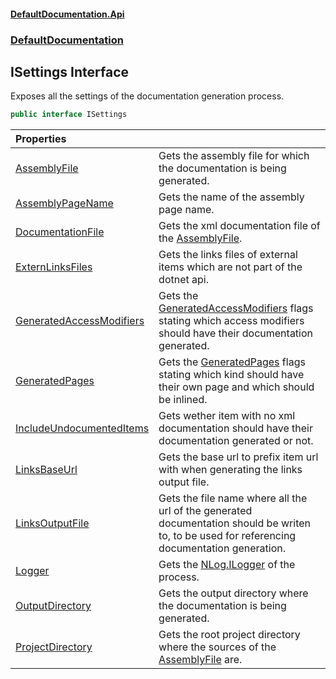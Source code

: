 #### [DefaultDocumentation.Api](index.md 'index')
### [DefaultDocumentation](index.md#DefaultDocumentation 'DefaultDocumentation')

## ISettings Interface

Exposes all the settings of the documentation generation process.

```csharp
public interface ISettings
```

| Properties | |
| :--- | :--- |
| [AssemblyFile](ISettings.AssemblyFile.md 'DefaultDocumentation.ISettings.AssemblyFile') | Gets the assembly file for which the documentation is being generated. |
| [AssemblyPageName](ISettings.AssemblyPageName.md 'DefaultDocumentation.ISettings.AssemblyPageName') | Gets the name of the assembly page name. |
| [DocumentationFile](ISettings.DocumentationFile.md 'DefaultDocumentation.ISettings.DocumentationFile') | Gets the xml documentation file of the [AssemblyFile](ISettings.AssemblyFile.md 'DefaultDocumentation.ISettings.AssemblyFile'). |
| [ExternLinksFiles](ISettings.ExternLinksFiles.md 'DefaultDocumentation.ISettings.ExternLinksFiles') | Gets the links files of external items which are not part of the dotnet api. |
| [GeneratedAccessModifiers](ISettings.GeneratedAccessModifiers.md 'DefaultDocumentation.ISettings.GeneratedAccessModifiers') | Gets the [GeneratedAccessModifiers](GeneratedAccessModifiers.md 'DefaultDocumentation.GeneratedAccessModifiers') flags stating which access modifiers should have their documentation generated. |
| [GeneratedPages](ISettings.GeneratedPages.md 'DefaultDocumentation.ISettings.GeneratedPages') | Gets the [GeneratedPages](GeneratedPages.md 'DefaultDocumentation.GeneratedPages') flags stating which kind should have their own page and which should be inlined. |
| [IncludeUndocumentedItems](ISettings.IncludeUndocumentedItems.md 'DefaultDocumentation.ISettings.IncludeUndocumentedItems') | Gets wether item with no xml documentation should have their documentation generated or not. |
| [LinksBaseUrl](ISettings.LinksBaseUrl.md 'DefaultDocumentation.ISettings.LinksBaseUrl') | Gets the base url to prefix item url with when generating the links output file. |
| [LinksOutputFile](ISettings.LinksOutputFile.md 'DefaultDocumentation.ISettings.LinksOutputFile') | Gets the file name where all the url of the generated documentation should be writen to, to be used for referencing documentation generation. |
| [Logger](ISettings.Logger.md 'DefaultDocumentation.ISettings.Logger') | Gets the [NLog.ILogger](https://docs.microsoft.com/en-us/dotnet/api/NLog.ILogger 'NLog.ILogger') of the process. |
| [OutputDirectory](ISettings.OutputDirectory.md 'DefaultDocumentation.ISettings.OutputDirectory') | Gets the output directory where the documentation is being generated. |
| [ProjectDirectory](ISettings.ProjectDirectory.md 'DefaultDocumentation.ISettings.ProjectDirectory') | Gets the root project directory where the sources of the [AssemblyFile](ISettings.AssemblyFile.md 'DefaultDocumentation.ISettings.AssemblyFile') are. |
